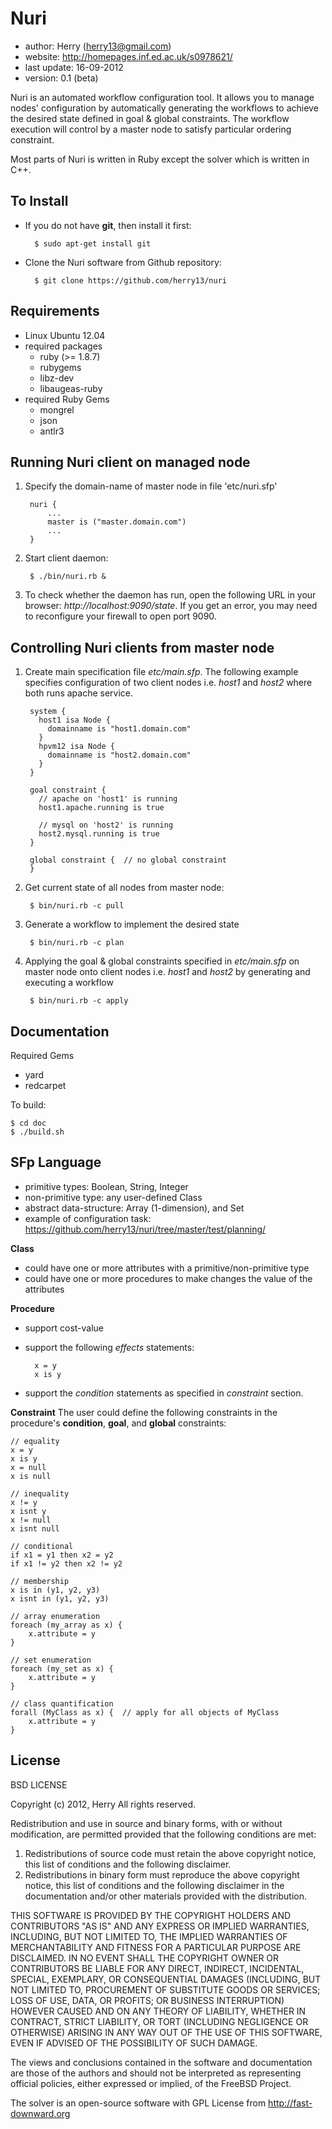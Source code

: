 Nuri
====
- author: Herry (herry13@gmail.com)
- website: http://homepages.inf.ed.ac.uk/s0978621/
- last update: 16-09-2012
- version: 0.1 (beta)
 
Nuri is an automated workflow configuration tool. It allows you to manage nodes' configuration by automatically generating the workflows to achieve the desired state defined in goal & global constraints. The workflow execution will control by a master node to satisfy particular ordering constraint.

Most parts of Nuri is written in Ruby except the solver which is written in C++.

To Install
----------
- If you do not have **git**, then install it first:

		$ sudo apt-get install git


- Clone the Nuri software from Github repository:

		$ git clone https://github.com/herry13/nuri


Requirements
------------
- Linux Ubuntu 12.04
- required packages
	- ruby (>= 1.8.7)
	- rubygems
	- libz-dev
	- libaugeas-ruby
- required Ruby Gems
	- mongrel
	- json
	- antlr3

Running Nuri client on managed node
-----------------------------------
1. Specify the domain-name of master node in file 'etc/nuri.sfp'

		nuri {
			...
			master is ("master.domain.com")
			...
		}

2. Start client daemon:

		$ ./bin/nuri.rb &

3. To check whether the daemon has run, open the following URL in your browser: *http://localhost:9090/state*.
   If you get an error, you may need to reconfigure your firewall to open port 9090. 

Controlling Nuri clients from master node
-----------------------------------------
1. Create main specification file *etc/main.sfp*. The following example specifies configuration of two client nodes i.e.
   *host1* and *host2* where both runs apache service.

		system {
		  host1 isa Node {
		    domainname is "host1.domain.com"
		  }
		  hpvm12 isa Node {
		    domainname is "host2.domain.com"
		  }
		}

		goal constraint {
		  // apache on 'host1' is running
		  host1.apache.running is true

		  // mysql on 'host2' is running
		  host2.mysql.running is true
		}
		
		global constraint {  // no global constraint
		}

2. Get current state of all nodes from master node:

		$ bin/nuri.rb -c pull

3. Generate a workflow to implement the desired state

		$ bin/nuri.rb -c plan

4. Applying the goal & global constraints specified in *etc/main.sfp* on master node onto client nodes i.e. *host1* and *host2* by generating and executing a workflow

		$ bin/nuri.rb -c apply

Documentation
-------------
Required Gems
- yard
- redcarpet

To build:

    $ cd doc
    $ ./build.sh

SFp Language
------------
- primitive types: Boolean, String, Integer
- non-primitive type: any user-defined Class
- abstract data-structure: Array (1-dimension), and Set
- example of configuration task:
	https://github.com/herry13/nuri/tree/master/test/planning/

**Class**
- could have one or more attributes with a primitive/non-primitive type
- could have one or more procedures to make changes the value of the attributes

**Procedure**
- support cost-value
- support the following *effects* statements:

		x = y
		x is y

- support the *condition* statements as specified in *constraint* section.

**Constraint**
The user could define the following constraints in the procedure's **condition**, **goal**, and **global** constraints:

	// equality
	x = y
	x is y
	x = null
	x is null

	// inequality
	x != y
	x isnt y
	x != null
	x isnt null

	// conditional
	if x1 = y1 then x2 = y2
	if x1 != y2 then x2 != y2

	// membership
	x is in (y1, y2, y3)
	x isnt in (y1, y2, y3)

	// array enumeration
	foreach (my_array as x) {
		x.attribute = y
	}

	// set enumeration
	foreach (my_set as x) {
		x.attribute = y
	}

	// class quantification
	forall (MyClass as x) {  // apply for all objects of MyClass
		x.attribute = y
	}


License
-------

BSD LICENSE

Copyright (c) 2012, Herry
All rights reserved.

Redistribution and use in source and binary forms, with or without
modification, are permitted provided that the following conditions are met: 

1. Redistributions of source code must retain the above copyright notice, this
   list of conditions and the following disclaimer. 
2. Redistributions in binary form must reproduce the above copyright notice,
   this list of conditions and the following disclaimer in the documentation
   and/or other materials provided with the distribution. 

THIS SOFTWARE IS PROVIDED BY THE COPYRIGHT HOLDERS AND CONTRIBUTORS "AS IS" AND
ANY EXPRESS OR IMPLIED WARRANTIES, INCLUDING, BUT NOT LIMITED TO, THE IMPLIED
WARRANTIES OF MERCHANTABILITY AND FITNESS FOR A PARTICULAR PURPOSE ARE
DISCLAIMED. IN NO EVENT SHALL THE COPYRIGHT OWNER OR CONTRIBUTORS BE LIABLE FOR
ANY DIRECT, INDIRECT, INCIDENTAL, SPECIAL, EXEMPLARY, OR CONSEQUENTIAL DAMAGES
(INCLUDING, BUT NOT LIMITED TO, PROCUREMENT OF SUBSTITUTE GOODS OR SERVICES;
LOSS OF USE, DATA, OR PROFITS; OR BUSINESS INTERRUPTION) HOWEVER CAUSED AND
ON ANY THEORY OF LIABILITY, WHETHER IN CONTRACT, STRICT LIABILITY, OR TORT
(INCLUDING NEGLIGENCE OR OTHERWISE) ARISING IN ANY WAY OUT OF THE USE OF THIS
SOFTWARE, EVEN IF ADVISED OF THE POSSIBILITY OF SUCH DAMAGE.

The views and conclusions contained in the software and documentation are those
of the authors and should not be interpreted as representing official policies, 
either expressed or implied, of the FreeBSD Project.

The solver is an open-source software with GPL License from http://fast-downward.org

